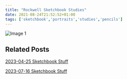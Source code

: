 ```yaml
---
title: "Rockwell Sketchbook Studies"
date: 2021-08-24T21:52:52+01:00
tags: ['sketchbook','portraits','studies','pencils']
---
```

![Image 1](/2021-08-24-rockwell-sketchbook-studies/rockwell-sketchbook-steve-beadle-art.png)

## Related Posts

[2023-04-25 Sketchbook Stuff](/posts/2023-04-25-sketchbook-stuff/)

[2023-07-16 Sketchbook Stuff](/posts/2023-07-16-sketchbook-stuff/)

